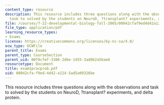 ```yaml
---
content_type: resource
description: This resource includes three questions along with the observations and
  task to solved by the students on NeuroD, ?transplant? experiments, and delta protein.
file: /courses/7-22-developmental-biology-fall-2005/00042cfaf9ed4d42a1245ad5a09326be_exam1pracprob.pdf
file_type: application/pdf
learning_resource_types:
- Exams
license: https://creativecommons.org/licenses/by-nc-sa/4.0/
ocw_type: OCWFile
parent_title: Exams
parent_type: CourseSection
parent_uid: 00f8cfef-3306-2d6e-1455-3ad862a56ae6
resourcetype: Document
title: exam1pracprob.pdf
uid: 00042cfa-f9ed-4d42-a124-5ad5a09326be
---
```

This resource includes three questions along with the observations and task to solved by the students on NeuroD, ?transplant? experiments, and delta protein.